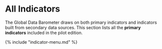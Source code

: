 # All Indicators

The Global Data Barometer draws on both primary indicators and indicators built from secondary data sources. This section lists all the **primary indicators** included in the pilot edition.

{% include "indicator-menu.md" %}
